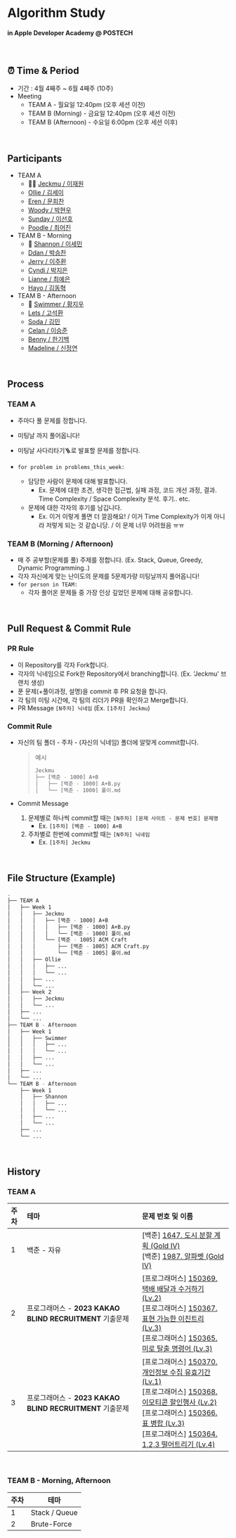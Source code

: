 # Algorithm Study 

#### in Apple Developer Academy @ POSTECH

<br />

## ⏰ Time & Period

- 기간 : 4월 4째주 ~ 6월 4째주 (10주)
- Meeting
  - TEAM A - 월요일 12:40pm (오후 세션 이전)
  - TEAM B (Morning) - 금요일 12:40pm (오후 세션 이전)
  - TEAM B (Afternoon) - 수요일 6:00pm (오후 세션 이후)

<br />

## Participants

- TEAM A
  - 🚩🚩 [Jeckmu / 이재원](https://github.com/220v-K)
  - [Ollie / 김세이](https://github.com/vanism2091)
  - [Eren / 문희찬](https://github.com/mun9769)
  - [Woody / 박현우](https://github.com/migusdn)
  - [Sunday / 이선호](https://github.com/Sunhofficial)
  - [Poodle / 최어진](https://github.com/poodlepoodle)
- TEAM B - Morning
  - 🚩 [Shannon / 이세민](https://github.com/cutthebutter)
  - [Ddan / 박승찬](https://github.com/eemdeeks)
  - [Jerry / 이주환](https://github.com/jhwan2)
  - [Cyndi / 박지은](https://github.com/cyndi0330)
  - [Lianne / 최예은](https://github.com/lianne-b)
  - [Hayo / 김동혁]()
- TEAM B - Afternoon
  - 🚩 [Swimmer / 황지우](https://github.com/earlysummer0303)
  - [Lets / 고석환](https://github.com/alpaka99)
  - [Soda / 김민](https://github.com/minnnidev)
  - [Celan / 이승준](https://github.com/valselee)
  - [Benny / 한기백](https://github.com/ivorrr987)
  - [Madeline / 신정연](https://github.com/MADElinessss)

<br />

## Process

### TEAM A

- 주마다 풀 문제를 정합니다.

- 미팅날 까지 풀어옵니다!
- 미팅날 사다리타기🪜로 발표할 문제를 정합니다.

- `for problem in problems_this_week:`
  - 담당한 사람이 문제에 대해 발표합니다. 
    - Ex. 문제에 대한 초견, 생각한 접근법, 실패 과정, 코드 개선 과정, 결과. Time Complexity / Space Complexity 분석. 후기.. etc.
  - 문제에 대한 각자의 후기를 남깁니다.
    - Ex. 이거 이렇게 풀면 더 깔끔해요! / 이거 Time Complexity가 이게 아니라 저렇게 되는 것 같습니당. / 이 문제 너무 어려웠음 ㅠㅠ

### TEAM B (Morning / Afternoon)

- 매 주 공부할(문제를 풀) 주제를 정합니다. (Ex. Stack, Queue, Greedy, Dynamic Programming..)
- 각자 자신에게 맞는 난이도의 문제를 5문제가량 미팅날까지 풀어옵니다!
- `for person in TEAM:`
  - 각자 풀어온 문제들 중 가장 인상 깊었던 문제에 대해 공유합니다.

<br />

## Pull Request & Commit Rule

### PR Rule

- 이 Repository를 각자 Fork합니다.
- 각자의 닉네임으로 Fork한 Repository에서 branching합니다. (Ex. 'Jeckmu' 브랜치 생성)
- 푼 문제(+풀이과정, 설명)을 commit 후 PR 요청을 합니다.
- 각 팀의 미팅 시간에, 각 팀의 리더가 PR을 확인하고 Merge합니다.
- PR Message
  `[N주차] 닉네임` (Ex. `[1주차] Jeckmu`)

### Commit Rule

- 자신의 팀 폴더 - 주차 - (자신의 닉네임) 폴더에 알맞게 commit합니다.

  > 예시
  >
  > ```bash
  > Jeckmu
  > ├── [백준 - 1000] A+B
  > │   ├── [백준 - 1000] A+B.py
  > │   └── [백준 - 1000] 풀이.md
  > ```

- Commit Message
  1. 문제별로 하나씩 commit할 때는 `[N주차] [문제 사이트 - 문제 번호] 문제명`
     - Ex. `[1주차] [백준 - 1000] A+B`
  2. 주차별로 한번에 commit할 때는 `[N주차] 닉네임`
     - Ex. `[1주차] Jeckmu`

<br />

## File Structure (Example)

```bash
.
├── TEAM A
│   ├── Week 1
│   │   ├── Jeckmu
│   │   │   ├── [백준 - 1000] A+B
│   │   │   │   ├── [백준 - 1000] A+B.py
│   │   │   │   └── [백준 - 1000] 풀이.md
│   │   │   └── [백준 - 1005] ACM Craft
│   │   │       ├── [백준 - 1005] ACM Craft.py
│   │   │       └── [백준 - 1005] 풀이.md
│   │   ├── Ollie
│   │   │   ├── ...
│   │   │   └── ...
│   │   ├── ...
│   │   └── ...
│   ├── Week 2
│   │   ├── Jeckmu
│   │   └── ...
│   ├── ...
│   └── ...
├── TEAM B - Afternoon
│   ├── Week 1
│   │   ├── Swimmer
│   │   │   ├── ...
│   │   │   └── ...
│   │   ├── ...
│   │   └── ...
│   ├── ...
│   └── ...
└── TEAM B - Afternoon
    ├── Week 1
    │   ├── Shannon
    │   │   ├── ...
    │   │   └── ...
    │   ├── ...
    │   └── ...
    ├── ...
    └── ...
```

<br />

## History

### TEAM A

| 주차 | 테마                                                     | 문제 번호 및 이름                                            |
| :--- | :------------------------------------------------------- | :----------------------------------------------------------- |
| 1    | 백준 - 자유                                              | [백준] [1647. 도시 분할 계획 (Gold IV)](https://www.acmicpc.net/problem/1647)<br/>[백준] [1987. 알파벳 (Gold IV)](https://www.acmicpc.net/problem/1987) |
| 2    | 프로그래머스 - **2023 KAKAO BLIND RECRUITMENT** 기출문제 | [프로그래머스] [150369. 택배 배달과 수거하기 (Lv.2)](https://school.programmers.co.kr/learn/courses/30/lessons/150369)<br/>[프로그래머스] [150367. 표현 가능한 이진트리 (Lv.3)](https://school.programmers.co.kr/learn/courses/30/lessons/150367)<br/>[프로그래머스] [150365. 미로 탈출 명령어 (Lv.3)](https://school.programmers.co.kr/learn/courses/30/lessons/150365) |
| 3    | 프로그래머스 - **2023 KAKAO BLIND RECRUITMENT** 기출문제 | [프로그래머스] [150370. 개인정보 수집 유효기간 (Lv.1)](https://school.programmers.co.kr/learn/courses/30/lessons/150370)<br/>[프로그래머스] [150368. 이모티콘 할인행사 (Lv.2)](https://school.programmers.co.kr/learn/courses/30/lessons/150368)<br/>[프로그래머스] [150366. 표 병합 (Lv.3)](https://school.programmers.co.kr/learn/courses/30/lessons/150366)<br/>[프로그래머스] [150364. 1,2,3 떨어트리기 (Lv.4)](https://school.programmers.co.kr/learn/courses/30/lessons/150364) |

<br/>

### TEAM B - Morning, Afternoon

| 주차 | 테마          |
| ---- | ------------- |
| 1    | Stack / Queue |
| 2    | Brute-Force   |

